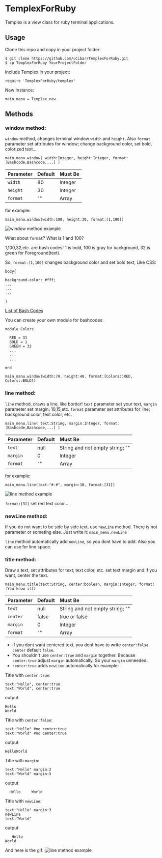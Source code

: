 # TemplexForRuby
Templex is a view class for ruby terminal applications.

## Usage

Clone this repo and copy in your project folder:

```
$ git clone https://github.com/uCibar/TemplexForRuby.git
$ cp TemplexForRuby YourProjectFolder
```

Include Templex in your project:

```
require 'TemplexForRuby/templex'
```

New Instance:
```
main_menu = Templex.new
```

## Methods



### window method:

`window` method, changes terminal window `width` and `height`. Also `format` parameter set attributes for window; change background color, set bold, colorized text...

```
main_menu.window( width:Integer, height:Integer, format:[Bashcode,Bashcode,...] )
```

| Parameter   | Default | Must Be | 
| :-----------|:------- | :-----  |
| `width`     | 80      | Integer |
| `height`    | 30      | Integer |
| `format`    | ""      | Array   |

for example:
```
main_menu.window(width:100, height:30, format:[1,100])
```

![window method example](./asset/windowmethod.gif)

What about `format`? What is 1 and 100?

1,100,32,etc. are bash codes!
1 is bold, 100 is gray for background, 32 is green for Foreground(text).

So, `format:[1,100]` changes background color and set bold text, Like CSS:
```
body{

background-color: #fff;
...
...
...

}
```
[List of Bash Codes](http://misc.flogisoft.com/bash/tip_colors_and_formatting)

You can create your own module for bashcodes:
```
module Colors

  RED = 31
  BOLD = 1
  GREEN = 32
  ...
  ...
  ...
  
end

main_manu.window(width:70, height:40, format:[Colors::RED, Colors::BOLD])
```

### line method:

`line` method, draws a line, like border! `text` parameter set your text, `margin` parameter set margin; 10,15,etc. `format` parameter
set attributes for line; background color, text color, etc.

```
main_menu.line( text:String, margin:Integer, format:[Bashcode,Bashcode,...] )
```

| Parameter   | Default | Must Be                           | 
| :-----------|:------- | :---------------------------------|
| `text`      | null    | String and not empty string; ""   |
| `margin`    | 0       | Integer                           |
| `format`    | ""      | Array                             |

for example:

```
main_menu.line(text:"#-#", margin:10, format:[31])
```

![line method example](./asset/linemethod.gif)

`format:[31]` set red text color...

### newLine method:

If you do not want to be side by side text, use `newLine` method. There is not parameter or someting else. Just write it:
`main_menu.newLine`

`line` method automatically add `newLine`, so you dont have to add. Also you can use for line space.

### title method:

Draw a text, set attributes for text; text color, etc. set text margin and if you want, center the text.

```
main_menu.title(text:String, center:boolean, margin:Integer, format:[You know it])
```

| Parameter   | Default | Must Be                           | 
| :-----------|:------- | :---------------------------------|
| `text`      | null    | String and not empty string; ""   |
| `center`    | false   | true or false                     |
| `margin`    | 0       | Integer                           |
| `format`    | ""      | Array                             |

- if you dont want centered text, you dont have to write `center:false`. `center` default `false`. 
- You shouldn't use `center:true` and `margin` together. Because `center:true` adjust `margin` automatically. So your `margin` unneeded.
- `center:true` adds `newLine` automatically.for example:

Title with `center:true`:
```
text:"Hello", center:true
text:"World", center:true
```
output:
```
Hello
World
```

Title with `center:false`:
```
text:"Hello" #no center:true
text:"World" #no center:true
```
output:
```
HelloWorld
```

Title with `margin`:
```
text:"Hello" margin:2
text:"World" margin:5
```
output:
```
  Hello     World
```

Title with `newLine`:
```
text:"Hello" margin:3
newLine
text:"World"
```
output:
```
   Hello
World
```

And here is the gif:
![line method example](./asset/titlemethod01.gif)
